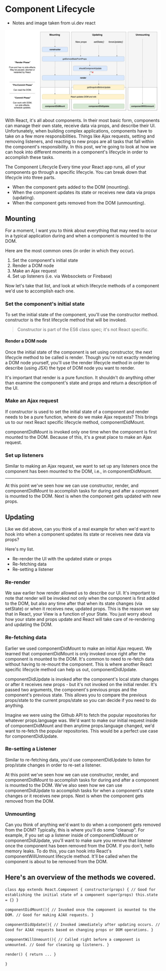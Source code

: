 # Component Lifecycle

* Notes and image taken from ui.dev react

![component lifecycle](images/lifecycle.jpg)

With React, it's all about components. In their most basic form, components can manage their own state, receive data via props, and describe their UI. Unfortunately, when building complex applications, components have to take on a few more responsibilities. Things like Ajax requests, setting and removing listeners, and reacting to new props are all tasks that fall within the component's responsibility. In this post, we're going to look at how we can hook into different moments in a component's lifecycle in order to accomplish these tasks.

The Component Lifecycle
Every time your React app runs, all of your components go through a specific lifecycle. You can break down that lifecycle into three parts.

- When the component gets added to the DOM (mounting).
- When the component updates its state or receives new data via props (updating).
- When the component gets removed from the DOM (unmounting). 

## Mounting
   
For a moment, I want you to think about everything that may need to occur in a typical application during and when a component is mounted to the DOM.

Here are the most common ones (in order in which they occur).

1. Set the component's initial state
2. Render a DOM node
3. Make an Ajax request
4. Set up listeners (i.e. via Websockets or Firebase)

Now let's take that list, and look at which lifecycle methods of a component we'd use to accomplish each one.

### Set the component's initial state

To set the initial state of the component, you'll use the constructor method. constructor is the first lifecycle method that will be invoked.

> Constructor is part of the ES6 class spec; it's not React specific.

#### Render a DOM node
Once the initial state of the component is set using constructor, the next lifecycle method to be called is render. Though you're not exactly rendering a DOM node yourself, you'll use the render lifecycle method in order to describe (using JSX) the type of DOM node you want to render.

It's important that render is a pure function. It shouldn't do anything other than examine the component's state and props and return a description of the UI.



### Make an Ajax request
If constructor is used to set the initial state of a component and render needs to be a pure function, where do we make Ajax requests? This brings us to our next React specific lifecycle method, componentDidMount.

componentDidMount is invoked only one time when the component is first mounted to the DOM. Because of this, it's a great place to make an Ajax request.

### Set up listeners

Similar to making an Ajax request, we want to set up any listeners once the component has been mounted to the DOM, i.e., in componentDidMount.

---

At this point we've seen how we can use constructor, render, and componentDidMount to accomplish tasks for during and after a component is mounted to the DOM. Next is when the component gets updated with new props.

## Updating
   Like we did above, can you think of a real example for when we'd want to hook into when a component updates its state or receives new data via props?

Here's my list.

- Re-render the UI with the updated state or props
- Re-fetching data
- Re-setting a listener

### Re-render
We saw earlier how render allowed us to describe our UI. It's important to note that render will be invoked not only when the component is first added to the DOM, but also any time after that when its state changes (via setState) or when it receives new, updated props. This is the reason we say that in React, your View is a function of your State. You just worry about how your state and props update and React will take care of re-rendering and updating the DOM.

### Re-fetching data

Earlier we used componentDidMount to make an initial Ajax request. We learned that componentDidMount is only invoked once right after the component is mounted to the DOM. It's common to need to re-fetch data without having to re-mount the component. This is where another React specific lifecycle method can help us out, componentDidUpdate.

componentDidUpdate is invoked after the component's local state changes or after it receives new props - but it's not invoked on the initial render. It's passed two arguments, the component's previous props and the component's previous state. This allows you to compare the previous props/state to the current props/state so you can decide if you need to do anything.

Imagine we were using the Github API to fetch the popular repositories for whatever props.language was. We'd want to make our initial request inside of componentDidMount and then anytime props.language changed, we'd want to re-fetch the popular repositories. This would be a perfect use case for componentDidUpdate.



### Re-setting a Listener

Similar to re-fetching data, you'd use componentDidUpdate to listen for prop/state changes in order to re-set a listener.

At this point we've seen how we can use constructor, render, and componentDidMount to accomplish tasks for during and after a component is mounted to the DOM. We've also seen how we can use componentDidUpdate to accomplish tasks for when a component's state changes or it receives new props. Next is when the component gets removed from the DOM.

### Unmounting

Can you think of anything we'd want to do when a component gets removed from the DOM? Typically, this is where you'll do some "cleanup". For example, if you set up a listener inside of componentDidMount or componentDidUpdate, you'll want to make sure you remove that listener once the component has been removed from the DOM. If you don't, hello memory leaks. To do this, you can hook into React's componentWillUnmount lifecycle method. It'll be called when the component is about to be removed from the DOM.


## Here's an overview of the methods we covered.

`class App extends React.Component {
   constructor(props) {
      // Good for establishing the initial state of a component
      super(props)
      this.state = {}
      }`
   
   `componentDidMount(){
      // Invoked once the component is mounted to the DOM.
      // Good for making AJAX requests.
      }`
   
   `componentDidUpdate(){
      // Invoked immediately after updating occurs.
      // Good for AJAX requests based on changing props or DOM operations.
    }`
   
   `componentWillUnmount(){
      // Called right before a component is unmounted.
      // Good for cleaning up listeners.
    }`
   
   `render() {
      return ...
    }`

`}`

